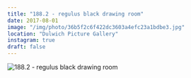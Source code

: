 ```yaml
---
title: "188.2 - regulus black drawing room"
date: 2017-08-01
image: "/img/photo/36b5f2c6f422dc3603a4efc23a1bdbe3.jpg"
location: "Dulwich Picture Gallery"
instagram: true
draft: false
---
```


![188.2 - regulus black drawing room](/img/photo/36b5f2c6f422dc3603a4efc23a1bdbe3.jpg)

